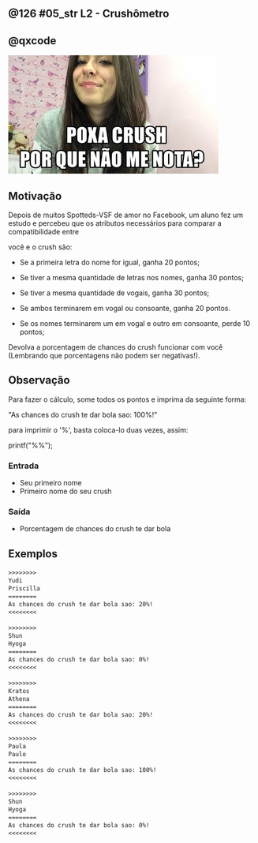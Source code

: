 ## @126 #05_str L2 - Crushômetro
## @qxcode

![](__capa.jpg)

## Motivação

Depois de muitos Spotteds-VSF de amor no Facebook, um aluno fez um estudo e percebeu que os atributos necessários para comparar a compatibilidade entre

você e o crush são:

- Se a primeira letra do nome for igual, ganha 20 pontos;

- Se tiver a mesma quantidade de letras nos nomes, ganha 30 pontos;

- Se tiver a mesma quantidade de vogais, ganha 30 pontos;

- Se ambos terminarem em vogal ou consoante, ganha 20 pontos.

- Se os nomes terminarem um em vogal e outro em consoante, perde 10 pontos;

Devolva a porcentagem de chances do crush funcionar com você (Lembrando que porcentagens não podem ser negativas!).

## Observação

Para fazer o cálculo, some todos os pontos e imprima da seguinte forma:

"As chances do crush te dar bola sao: 100%!"

para imprimir o '%', basta coloca-lo duas vezes, assim:

printf("%%");

### Entrada

* Seu primeiro nome
* Primeiro nome do seu crush

### Saída

* Porcentagem de chances do crush te dar bola

## Exemplos

```
>>>>>>>>
Yudi
Priscilla
========
As chances do crush te dar bola sao: 20%!
<<<<<<<<

>>>>>>>>
Shun
Hyoga
========
As chances do crush te dar bola sao: 0%!
<<<<<<<<

>>>>>>>>
Kratos
Athena
========
As chances do crush te dar bola sao: 20%!
<<<<<<<<

>>>>>>>>
Paula
Paulo
========
As chances do crush te dar bola sao: 100%!
<<<<<<<<

>>>>>>>>
Shun
Hyoga
========
As chances do crush te dar bola sao: 0%!
<<<<<<<<
```

#

